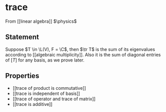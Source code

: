 # trace
From [[linear algebra]]
$\physics$
## Statement
Suppose $T \in \L(V), F = \C$, then $\tr T$ is the sum of its eigenvalues according to [[algebraic multiplicity]]. Also it is the sum of diagonal entries of $[T]$ for any basis, as we prove later.

## Properties
- [[trace of product is commutative]]
- [[trace is independent of basis]]
- [[trace of operator and trace of matrix]]
- [[trace is additive]]